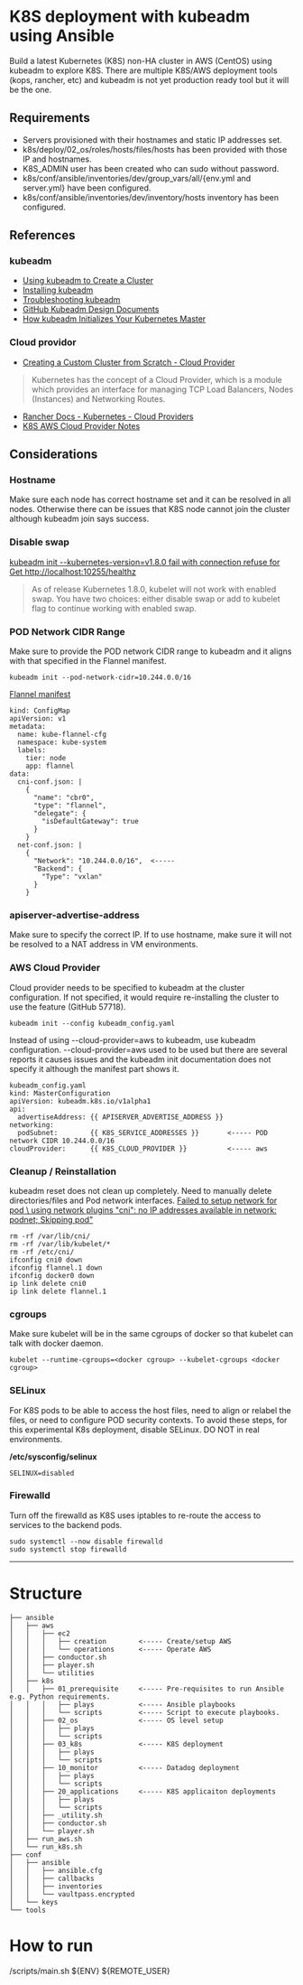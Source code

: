 K8S deployment with kubeadm using Ansible
=========

Build a latest Kubernetes (K8S) non-HA cluster in AWS (CentOS) using kubeadm to explore K8S. There are multiple K8S/AWS deployment tools (kops, rancher, etc) and kubeadm is not yet production ready tool but it will be the one.

Requirements
------------

* Servers provisioned with their hostnames and static IP addresses set.
* k8s/deploy/02_os/roles/hosts/files/hosts has been provided with those IP and hostnames.
* K8S_ADMIN user has been created who can sudo without password.
* k8s/conf/ansible/inventories/dev/group_vars/all/{env.yml and server.yml} have been configured.
* k8s/conf/ansible/inventories/dev/inventory/hosts inventory has been configured.


References
------------

### kubeadm

* [Using kubeadm to Create a Cluster](https://kubernetes.io/docs/setup/independent/create-cluster-kubeadm/)
* [Installing kubeadm](https://kubernetes.io/docs/setup/independent/install-kubeadm/)
* [Troubleshooting kubeadm](https://kubernetes.io/docs/setup/independent/troubleshooting-kubeadm/)
* [GitHub Kubeadm Design Documents](https://github.com/kubernetes/kubeadm/tree/master/docs/design)
* [How kubeadm Initializes Your Kubernetes Master](https://www.ianlewis.org/en/how-kubeadm-initializes-your-kubernetes-master)

### Cloud providor

* [Creating a Custom Cluster from Scratch - Cloud Provider](https://kubernetes.io/docs/getting-started-guides/scratch/#cloud-provider)
> Kubernetes has the concept of a Cloud Provider, which is a module which provides an interface for managing TCP Load Balancers, Nodes (Instances) and Networking Routes.

* [Rancher Docs - Kubernetes - Cloud Providers](http://rancher.com/docs/rancher/latest/en/kubernetes/providers/)
* [K8S AWS Cloud Provider Notes](https://docs.google.com/document/d/17d4qinC_HnIwrK0GHnRlD1FKkTNdN__VO4TH9-EzbIY/edit)

Considerations
------------

### Hostname
Make sure each node has correct hostname set and it can be resolved in all nodes. Otherwise there can be issues that K8S node cannot join the cluster although kubeadm join says success.

### Disable swap

[kubeadm init --kubernetes-version=v1.8.0 fail with connection refuse for Get http://localhost:10255/healthz](https://github.com/kubernetes/kubernetes/issues/53333)
> As of release Kubernetes 1.8.0, kubelet will not work with enabled swap. You have two choices: either disable swap or add to kubelet flag to continue working with enabled swap.

### POD Network CIDR Range
Make sure to provide the POD network CIDR range to kubeadm and it aligns with that specified in the Flannel manifest.

```
kubeadm init --pod-network-cidr=10.244.0.0/16
```

[Flannel manifest](https://raw.githubusercontent.com/coreos/flannel/v0.9.1/Documentation/kube-flannel.yml)
```
kind: ConfigMap
apiVersion: v1
metadata:
  name: kube-flannel-cfg
  namespace: kube-system
  labels:
    tier: node
    app: flannel
data:
  cni-conf.json: |
    {
      "name": "cbr0",
      "type": "flannel",
      "delegate": {
        "isDefaultGateway": true
      }
    }
  net-conf.json: |
    {
      "Network": "10.244.0.0/16",  <-----
      "Backend": {
        "Type": "vxlan"
      }
    }
```

### apiserver-advertise-address
Make sure to specify the correct IP. If to use hostname, make sure it will not be resolved to a NAT address in VM environments.

### AWS Cloud Provider
Cloud provider needs to be specified to kubeadm at the cluster configuration. If not specified, it would require re-installing the cluster to use the feature (GitHub 57718).

```
kubeadm init --config kubeadm_config.yaml
```
Instead of using --cloud-provider=aws to kubeadm, use kubeadm configuration. --cloud-provider=aws used to be used but there are several reports it causes issues and the kubeadm init documentation does not specify it although the manifest part shows it.

```
kubeadm_config.yaml
kind: MasterConfiguration
apiVersion: kubeadm.k8s.io/v1alpha1
api:
  advertiseAddress: {{ APISERVER_ADVERTISE_ADDRESS }}
networking:
  podSubnet:        {{ K8S_SERVICE_ADDRESSES }}       <----- POD network CIDR 10.244.0.0/16
cloudProvider:      {{ K8S_CLOUD_PROVIDER }}          <----- aws
```

### Cleanup / Reinstallation
kubeadm reset does not clean up completely. Need to manually delete directories/files and Pod network interfaces.
[Failed to setup network for pod \ using network plugins \"cni\": no IP addresses available in network: podnet; Skipping pod"](https://github.com/kubernetes/kubernetes/issues/39557)

```
rm -rf /var/lib/cni/
rm -rf /var/lib/kubelet/*
rm -rf /etc/cni/
ifconfig cni0 down
ifconfig flannel.1 down
ifconfig docker0 down
ip link delete cni0
ip link delete flannel.1
```

### cgroups
Make sure kubelet will be in the same cgroups of docker so that kubelet can talk with docker daemon.
```
kubelet --runtime-cgroups=<docker cgroup> --kubelet-cgroups <docker cgroup>
```

### SELinux
For K8S pods to be able to access the host files, need to align or relabel the files, or need to configure POD security contexts. To avoid these steps, for this experimental K8s deployment, disable SELinux. DO NOT in real environments.

**/etc/sysconfig/selinux**
```
SELINUX=disabled
```

### Firewalld
Turn off the firewalld as K8S uses iptables to re-route the access to services to the backend pods.
```
sudo systemctl --now disable firewalld
sudo systemctl stop firewalld
```

---

# Structure

```
├── ansible
│   ├── aws
│   │   ├── ec2
│   │   │   ├── creation        <----- Create/setup AWS
│   │   │   └── operations      <----- Operate AWS
│   │   ├── conductor.sh
│   │   ├── player.sh
│   │   └── utilities
│   ├── k8s
│   │   ├── 01_prerequisite     <----- Pre-requisites to run Ansible e.g. Python requirements.
│   │   │   ├── plays           <----- Ansible playbooks
│   │   │   └── scripts         <----- Script to execute playbooks.
│   │   ├── 02_os               <----- OS level setup
│   │   │   ├── plays
│   │   │   └── scripts
│   │   ├── 03_k8s              <----- K8S deployment
│   │   │   ├── plays
│   │   │   └── scripts
│   │   ├── 10_monitor          <----- Datadog deployment
│   │   │   ├── plays
│   │   │   └── scripts
│   │   ├── 20_applications     <----- K8S applicaiton deployments
│   │   │   ├── plays
│   │   │   └── scripts
│   │   ├── _utility.sh
│   │   ├── conductor.sh
│   │   └── player.sh
│   ├── run_aws.sh
│   └── run_k8s.sh
├── conf
│   ├── ansible
│   │   ├── ansible.cfg
│   │   ├── callbacks
│   │   ├── inventories
│   │   └── vaultpass.encrypted
│   └── keys
└── tools
```

# How to run

<module>/scripts/main.sh ${ENV} ${REMOTE_USER}
